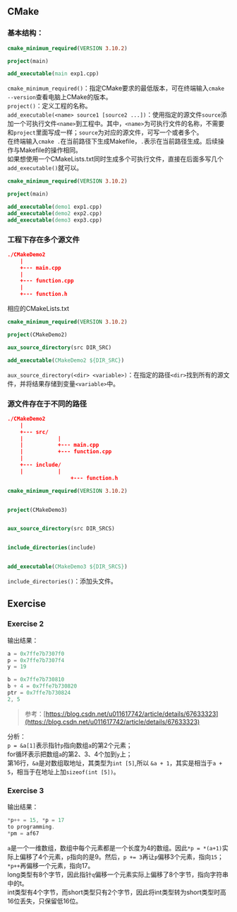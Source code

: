 ## CMake
### 基本结构：
```cmake
cmake_minimum_required(VERSION 3.10.2)

project(main)

add_executable(main exp1.cpp)
```

`cmake_minimum_required()`：指定CMake要求的最低版本，可在终端输入`cmake --version`查看电脑上CMake的版本。<br />`project()`：定义工程的名称。<br />`add_executable(<name> source1 [source2 ...])`：使用指定的源文件`source`添加一个可执行文件`<name>`到工程中。其中，`<name>`为可执行文件的名称，不需要和`project`里面写成一样；`source`为对应的源文件，可写一个或者多个。<br />在终端输入`cmake .`在当前路径下生成Makefile，`.`表示在当前路径生成。后续操作与Makefile的操作相同。<br />如果想使用一个CMakeLists.txt同时生成多个可执行文件，直接在后面多写几个`add_executable()`就可以。
```cmake
cmake_minimum_required(VERSION 3.10.2)

project(main)

add_executable(demo1 exp1.cpp)
add_executable(demo2 exp2.cpp)
add_executable(demo3 exp3.cpp)
```
### 工程下存在多个源文件
```cmake
./CMakeDemo2
  	|
  	+--- main.cpp
  	|
  	+--- function.cpp
  	|
  	+--- function.h
```
相应的CMakeLists.txt
```cmake
cmake_minimum_required(VERSION 3.10.2)

project(CMakeDemo2)

aux_source_directory(src DIR_SRC)

add_executable(CMakeDemo2 ${DIR_SRC})
```
`aux_source_directory(<dir> <variable>)`：在指定的路径`<dir>`找到所有的源文件，并将结果存储到变量`<variable>`中。
### 源文件存在于不同的路径
```cmake
./CMakeDemo2
  	|
  	+--- src/
  	|			|
  	|			+--- main.cpp
  	|			+--- function.cpp
  	|
  	+--- include/
  	|			|
					+--- function.h
```
```cmake
cmake_minimum_required(VERSION 3.10.2)


project(CMakeDemo3)


aux_source_directory(src DIR_SRCS)


include_directories(include)


add_executable(CMakeDemo3 ${DIR_SRCS})
```
`include_directories()`：添加头文件。
## Exercise
### Exercise 2
输出结果：
```cpp
a = 0x7ffe7b7307f0
p = 0x7ffe7b7307f4
y = 19

b = 0x7ffe7b730810
b + 4 = 0x7ffe7b730820
ptr = 0x7ffe7b730824
2, 5
```
> 参考：[https://blog.csdn.net/u011617742/article/details/67633323](https://blog.csdn.net/u011617742/article/details/67633323)

分析：<br />`p = &a[1]`表示指针`p`指向数组`a`的第2个元素；<br />for循环表示把数组`a`的第2、3、4个加到`y`上；<br />第16行，`&a`是对数组取地址，其类型为`int [5]`,所以 `&a + 1`，其实是相当于`a + 5`，相当于在地址上加`sizeof(int [5])`。
### Exercise 3
输出结果：
```cpp
*p++ = 15, *p = 17
to programming.
*pm = af67
```
`a`是一个一维数组，数组中每个元素都是一个长度为4的数组。因此`*p = *(a+1)`实际上偏移了4个元素，`p`指向的是9。然后，`p += 3`再让`p`偏移3个元素，指向`15`；`*p++`再偏移一个元素，指向17。<br />long类型有8个字节，因此指针`q`偏移一个元素实际上偏移了8个字节，指向字符串中的t。<br />int类型有4个字节，而short类型只有2个字节，因此将int类型转为short类型时高16位丢失，只保留低16位。
